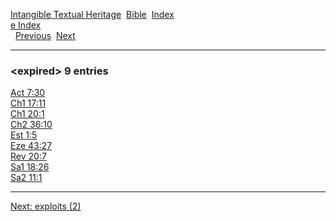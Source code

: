 [Intangible Textual Heritage](../../index)  [Bible](../index) 
[Index](index)   
[e Index](_e_)  
  [Previous](c03990)  [Next](c03992) 

------------------------------------------------------------------------

### &lt;expired&gt; 9 entries

[Act 7:30](../kjv/act007.htm#030)  
[Ch1 17:11](../kjv/ch1017.htm#011)  
[Ch1 20:1](../kjv/ch1020.htm#001)  
[Ch2 36:10](../kjv/ch2036.htm#010)  
[Est 1:5](../kjv/est001.htm#005)  
[Eze 43:27](../kjv/eze043.htm#027)  
[Rev 20:7](../kjv/rev020.htm#007)  
[Sa1 18:26](../kjv/sa1018.htm#026)  
[Sa2 11:1](../kjv/sa2011.htm#001)  

------------------------------------------------------------------------

[Next: exploits (2)](c03992)

